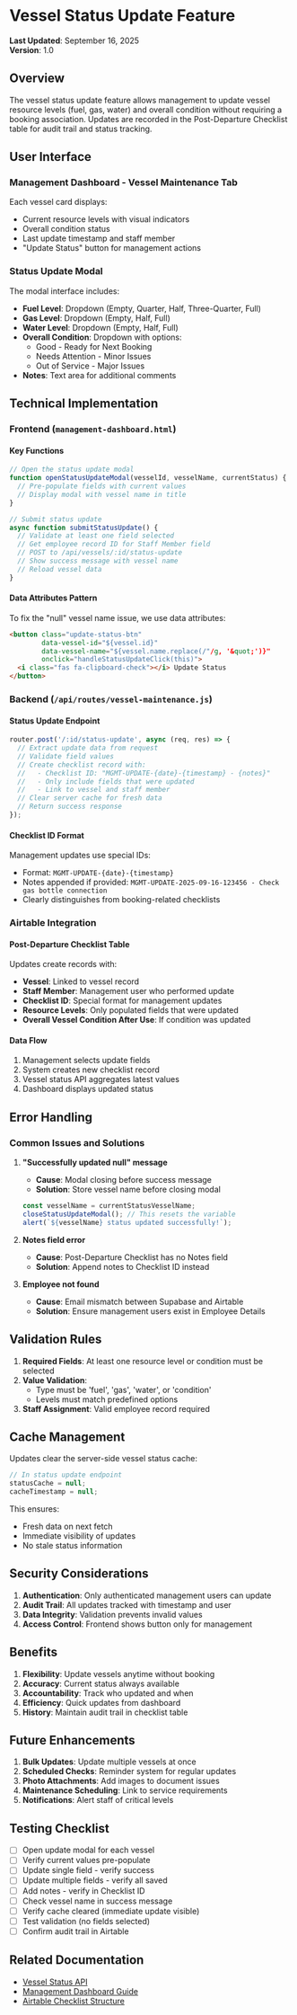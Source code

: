 # Vessel Status Update Feature

**Last Updated**: September 16, 2025  
**Version**: 1.0

## Overview

The vessel status update feature allows management to update vessel resource levels (fuel, gas, water) and overall condition without requiring a booking association. Updates are recorded in the Post-Departure Checklist table for audit trail and status tracking.

## User Interface

### Management Dashboard - Vessel Maintenance Tab

Each vessel card displays:
- Current resource levels with visual indicators
- Overall condition status
- Last update timestamp and staff member
- "Update Status" button for management actions

### Status Update Modal

The modal interface includes:
- **Fuel Level**: Dropdown (Empty, Quarter, Half, Three-Quarter, Full)
- **Gas Level**: Dropdown (Empty, Half, Full)
- **Water Level**: Dropdown (Empty, Half, Full)
- **Overall Condition**: Dropdown with options:
  - Good - Ready for Next Booking
  - Needs Attention - Minor Issues
  - Out of Service - Major Issues
- **Notes**: Text area for additional comments

## Technical Implementation

### Frontend (`management-dashboard.html`)

#### Key Functions

```javascript
// Open the status update modal
function openStatusUpdateModal(vesselId, vesselName, currentStatus) {
  // Pre-populate fields with current values
  // Display modal with vessel name in title
}

// Submit status update
async function submitStatusUpdate() {
  // Validate at least one field selected
  // Get employee record ID for Staff Member field
  // POST to /api/vessels/:id/status-update
  // Show success message with vessel name
  // Reload vessel data
}
```

#### Data Attributes Pattern

To fix the "null" vessel name issue, we use data attributes:
```html
<button class="update-status-btn" 
        data-vessel-id="${vessel.id}" 
        data-vessel-name="${vessel.name.replace(/"/g, '&quot;')}"
        onclick="handleStatusUpdateClick(this)">
  <i class="fas fa-clipboard-check"></i> Update Status
</button>
```

### Backend (`/api/routes/vessel-maintenance.js`)

#### Status Update Endpoint

```javascript
router.post('/:id/status-update', async (req, res) => {
  // Extract update data from request
  // Validate field values
  // Create checklist record with:
  //   - Checklist ID: "MGMT-UPDATE-{date}-{timestamp} - {notes}"
  //   - Only include fields that were updated
  //   - Link to vessel and staff member
  // Clear server cache for fresh data
  // Return success response
});
```

#### Checklist ID Format

Management updates use special IDs:
- Format: `MGMT-UPDATE-{date}-{timestamp}`
- Notes appended if provided: `MGMT-UPDATE-2025-09-16-123456 - Check gas bottle connection`
- Clearly distinguishes from booking-related checklists

### Airtable Integration

#### Post-Departure Checklist Table

Updates create records with:
- **Vessel**: Linked to vessel record
- **Staff Member**: Management user who performed update
- **Checklist ID**: Special format for management updates
- **Resource Levels**: Only populated fields that were updated
- **Overall Vessel Condition After Use**: If condition was updated

#### Data Flow

1. Management selects update fields
2. System creates new checklist record
3. Vessel status API aggregates latest values
4. Dashboard displays updated status

## Error Handling

### Common Issues and Solutions

1. **"Successfully updated null" message**
   - **Cause**: Modal closing before success message
   - **Solution**: Store vessel name before closing modal
   ```javascript
   const vesselName = currentStatusVesselName;
   closeStatusUpdateModal(); // This resets the variable
   alert(`${vesselName} status updated successfully!`);
   ```

2. **Notes field error**
   - **Cause**: Post-Departure Checklist has no Notes field
   - **Solution**: Append notes to Checklist ID instead

3. **Employee not found**
   - **Cause**: Email mismatch between Supabase and Airtable
   - **Solution**: Ensure management users exist in Employee Details

## Validation Rules

1. **Required Fields**: At least one resource level or condition must be selected
2. **Value Validation**: 
   - Type must be 'fuel', 'gas', 'water', or 'condition'
   - Levels must match predefined options
3. **Staff Assignment**: Valid employee record required

## Cache Management

Updates clear the server-side vessel status cache:
```javascript
// In status update endpoint
statusCache = null;
cacheTimestamp = null;
```

This ensures:
- Fresh data on next fetch
- Immediate visibility of updates
- No stale status information

## Security Considerations

1. **Authentication**: Only authenticated management users can update
2. **Audit Trail**: All updates tracked with timestamp and user
3. **Data Integrity**: Validation prevents invalid values
4. **Access Control**: Frontend shows button only for management

## Benefits

1. **Flexibility**: Update vessels anytime without booking
2. **Accuracy**: Current status always available
3. **Accountability**: Track who updated and when
4. **Efficiency**: Quick updates from dashboard
5. **History**: Maintain audit trail in checklist table

## Future Enhancements

1. **Bulk Updates**: Update multiple vessels at once
2. **Scheduled Checks**: Reminder system for regular updates
3. **Photo Attachments**: Add images to document issues
4. **Maintenance Scheduling**: Link to service requirements
5. **Notifications**: Alert staff of critical levels

## Testing Checklist

- [ ] Open update modal for each vessel
- [ ] Verify current values pre-populate
- [ ] Update single field - verify success
- [ ] Update multiple fields - verify all saved
- [ ] Add notes - verify in Checklist ID
- [ ] Check vessel name in success message
- [ ] Verify cache cleared (immediate update visible)
- [ ] Test validation (no fields selected)
- [ ] Confirm audit trail in Airtable

## Related Documentation

- [Vessel Status API](../../../04-technical/vessel-status-api.md)
- [Management Dashboard Guide](../management-dashboard/overview.md)
- [Airtable Checklist Structure](../../03-integrations/airtable/checklist-tables.md)

